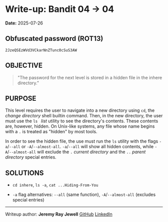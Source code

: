 # Write-up: Bandit 04 → 04  
**Date:** 2025-07-26  

## Obfuscated password (ROT13) 

`2JzeQSEzWVd3VCkarNnZTunc0cSuS3AW`

## OBJECTIVE
	
>"The password for the next level is stored in a hidden file in the inhere directory."

## PURPOSE

This level requires the user to navigate into a new directory using `cd`, the *change directory* shell builtin command. Then, in the new directory, the user must use the `ls ` *list* utility to see the directory's contents. These contents are, however, hidden. On Unix-like systems, any file whose name begins with a `.` is treated as "hidden" by most tools.

In order to see the hidden file, the use must run the `ls` utility with the flags `-a`/`--all` or `-A`/`--almost-all`. `-a`/`--all` will show all hidden contents, while `-A`/`--almost-all` will exclude the `.` *current directory* and the `..` *parent directory* special entries.

## SOLUTIONS

- `cd inhere`, `ls -a`, `cat ...Hiding-From-You`

- `-a` flag alternatives: `--all` (same function), `-A`/`--almost-all` (excludes special entries)

___

Writeup author: **Jeremy Ray Jewell**
[GitHub](https://github.com/jeremyrayjewell)
[LinkedIn](https://www.linkedin.com/in/jeremyrayjewell)




